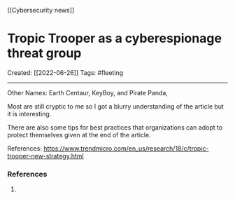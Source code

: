 [[Cybersecurity news]]

# Tropic Trooper as a cyberespionage threat group
Created:  [[2022-06-26]]
Tags: #fleeting 

---
Other Names: Earth Centaur, KeyBoy, and Pirate Panda,


Most are still cryptic to me so I got a blurry understanding of the article but it is interesting. 


There are also some tips for best practices that organizations can adopt to protect themselves given at the end of the article. 

References:
https://www.trendmicro.com/en_us/research/18/c/tropic-trooper-new-strategy.html











### References
1. 